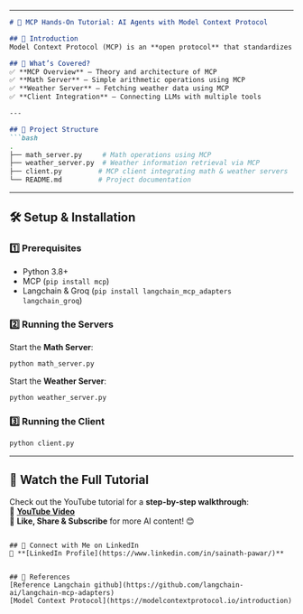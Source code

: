 
---

```md
# 🚀 MCP Hands-On Tutorial: AI Agents with Model Context Protocol

## 📌 Introduction  
Model Context Protocol (MCP) is an **open protocol** that standardizes how applications provide context to **LLMs (Large Language Models)**. This project demonstrates how to use MCP to build AI-powered agents that integrate with real-world tools.

## 📖 What’s Covered?  
✅ **MCP Overview** – Theory and architecture of MCP  
✅ **Math Server** – Simple arithmetic operations using MCP  
✅ **Weather Server** – Fetching weather data using MCP  
✅ **Client Integration** – Connecting LLMs with multiple tools  

---

## 📂 Project Structure  
```bash
.
├── math_server.py     # Math operations using MCP
├── weather_server.py  # Weather information retrieval via MCP
├── client.py         # MCP client integrating math & weather servers
└── README.md         # Project documentation
```

---

## 🛠 Setup & Installation  

### **1️⃣ Prerequisites**  
- Python 3.8+  
- MCP (`pip install mcp`)  
- Langchain & Groq (`pip install langchain_mcp_adapters langchain_groq`)  

### **2️⃣ Running the Servers**  
Start the **Math Server**:  
```bash
python math_server.py
```  
Start the **Weather Server**:  
```bash
python weather_server.py
```  

### **3️⃣ Running the Client**  
```bash
python client.py
```  

---

## 🎥 Watch the Full Tutorial  
Check out the YouTube tutorial for a **step-by-step walkthrough**:  
🔗 **[YouTube Video](https://youtu.be/sjEpclCirvI)**  
📌 **Like, Share & Subscribe** for more AI content! 😊  
```

## 💼 Connect with Me on LinkedIn  
🔗 **[LinkedIn Profile](https://www.linkedin.com/in/sainath-pawar/)**  


## 🚀 References
[Reference Langchain github](https://github.com/langchain-ai/langchain-mcp-adapters)  
[Model Context Protocol](https://modelcontextprotocol.io/introduction)



